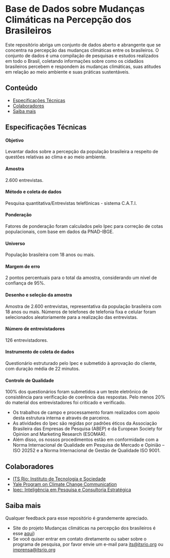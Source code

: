 # Base de Dados sobre Mudanças Climáticas na Percepção dos Brasileiros

Este repositório abriga um conjunto de dados aberto e abrangente que se concentra na percepção das mudanças climáticas entre os brasileiros. O conjunto de dados é uma compilação de pesquisas e estudos realizados em todo o Brasil, coletando informações sobre como os cidadãos brasileiros percebem e respondem às mudanças climáticas, suas atitudes em relação ao meio ambiente e suas práticas sustentáveis.

## Conteúdo
- [Especificações Técnicas](#especificações-técnicas)
- [Colaboradores](#colaboradores)
- [Saiba mais](#saiba-mais)


## Especificações Técnicas

#### Objetivo

Levantar dados sobre a percepção da população brasileira a respeito de questões relativas ao clima e ao meio ambiente.

#### Amostra

2.600 entrevistas.

#### Método e coleta de dados

Pesquisa quantitativa/Entrevistas telefônicas - sistema C.A.T.I.

#### Ponderação

Fatores de ponderação foram calculados pelo Ipec para correção de cotas populacionais, com base em dados da PNAD-IBGE.

#### Universo

População brasileira com 18 anos ou mais.

#### Margem de erro

2 pontos percentuais para o total da amostra, considerando um nível de confiança de 95%.

#### Desenho e seleção da amostra

Amostra de 2.600 entrevistas, representativa da população brasileira com 18 anos ou mais. Números de telefones de telefonia fixa e celular foram selecionados aleatoriamente para a realização das entrevistas.

#### Número de entrevistadores

126 entrevistadores.

#### Instrumento de coleta de dados 

Questionário estruturado pelo Ipec e submetido à aprovação do cliente, com duração média de 22 minutos.

#### Controle de Qualidade

100% dos questionários foram submetidos a um teste eletrônico de consistência para verificação de coerência das respostas. Pelo menos 20% do material dos entrevistadores foi criticado e verificado.

* Os trabalhos de campo e processamento foram realizados com apoio desta estrutura interna e através de parceiros.
* As atividades do Ipec são regidas por padrões éticos da Associação Brasileira das Empresas de Pesquisa (ABEP) e da European Society for Opinion and Marketing Research (ESOMAR).
* Além disso, os nossos procedimentos estão em conformidade com a Norma Internacional de Qualidade em Pesquisa de Mercado e Opinião – ISO 20252 e a Norma Internacional de Gestão de Qualidade ISO 9001.

## Colaboradores

* [ITS Rio: Instituto de Tecnologia e Sociedade](https://itsrio.org/)
* [Yale Program on Climate Change Communication](https://climatecommunication.yale.edu/)
* [Ipec: Inteligência em Pesquisa e Consultoria Estratégica](https://www.ipec-inteligencia.com.br/)

## Saiba mais

Qualquer feedback para esse repositório é grandemente apreciado.

* Site do projeto Mudanças climáticas na percepção dos brasileiros é esse [aqui](https://www.percepcaoclimatica.com.br/))
* Se você quiser entrar em contato diretamente ou saber sobre o programa de pesquisa, por favor envie um e-mail para [its@itsrio.org](its@itsrio.org) ou [imprensa@itsrio.org](imprensa@itsrio.org)

